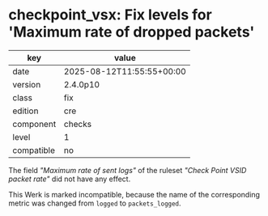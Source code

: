 [//]: # (werk v2)
# checkpoint_vsx: Fix levels for 'Maximum rate of dropped packets'

key        | value
---------- | ---
date       | 2025-08-12T11:55:55+00:00
version    | 2.4.0p10
class      | fix
edition    | cre
component  | checks
level      | 1
compatible | no

The field _"Maximum rate of sent logs"_ of the ruleset _"Check Point VSID packet rate"_ did not have any effect.

This Werk is marked incompatible, because the name of the corresponding metric was changed from `logged` to `packets_logged`.

